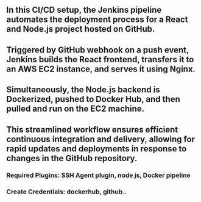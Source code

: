 ## In this CI/CD setup, the Jenkins pipeline automates the deployment process for a React and Node.js project hosted on GitHub.
## Triggered by GitHub webhook on a push event, Jenkins builds the React frontend, transfers it to an AWS EC2 instance, and serves it using Nginx.
## Simultaneously, the Node.js backend is Dockerized, pushed to Docker Hub, and then pulled and run on the EC2 machine. 
## This streamlined workflow ensures efficient continuous integration and delivery, allowing for rapid updates and deployments in response to changes in the GitHub repository.

### Required Plugins: SSH Agent plugin, node js, Docker pipeline
### Create Credentials: dockerhub, github..
